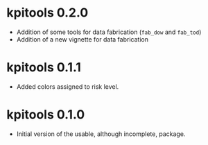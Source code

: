 # kpitools 0.2.0

* Addition of some tools for data fabrication (`fab_dow` and `fab_tod`)
* Addition of a new vignette for data fabrication 

# kpitools 0.1.1

* Added colors assigned to risk level. 

# kpitools 0.1.0

* Initial version of the usable, although incomplete, package.
